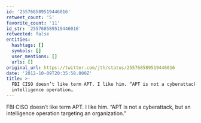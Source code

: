 ```yaml
---
id: '255768589519446016'
retweet_count: '5'
favorite_count: '11'
id_str: '255768589519446016'
retweeted: false
entities:
  hashtags: []
  symbols: []
  user_mentions: []
  urls: []
original_url: https://twitter.com/jth/status/255768589519446016
date: '2012-10-09T20:35:58.000Z'
title: >-
  FBI CISO doesn’t like term APT. I like him. “APT is not a cyberattack, but an
  intelligence operation…
---
```


FBI CISO doesn’t like term APT. I like him. “APT is not a cyberattack, but an intelligence operation targeting an organization.”
